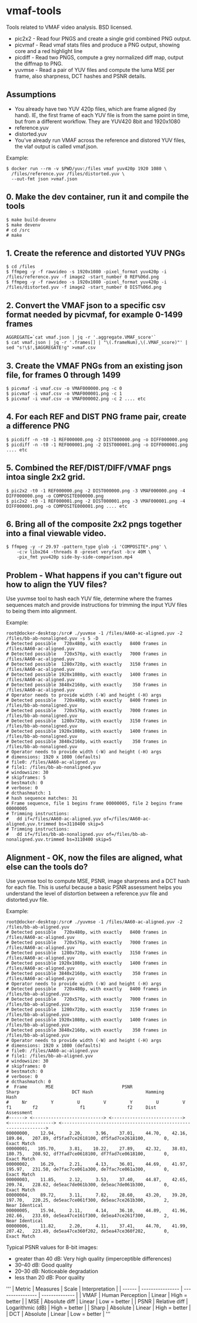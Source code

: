 # vmaf-tools
Tools related to VMAF video analysis.
BSD licensed.

* pic2x2 - Read four PNGS and create a single grid combined PNG output.
* picvmaf - Read vmaf stats files and produce a PNG output, showing core and a red highlight line
* picdiff - Read two PNGS, compute a grey normalized diff map, output the diffmap to PNG.
* yuvmse - Read a pair of YUV files and compute the luma MSE per frame, also sharpness, DCT hashes and PSNR details.

## Assumptions
* You already have two YUV 420p files, which are frame aligned (by hand). IE, the first frame of each YUV file is from the same point in time, but from a different workflow. They are YUV420 8bit and 1920x1080
* reference.yuv
* distorted.yuv
* You've already run VMAF across the reference and distored YUV files, the vlaf output is called vmaf.json.

Example:
```
$ docker run --rm -v $PWD/yuv:/files vmaf yuv420p 1920 1080 \
  /files/reference.yuv /files/distorted.yuv \
  --out-fmt json >vmaf.json
```

## 0. Make the dev container, run it and compile the tools
```
$ make build-devenv
$ make devenv
# cd /src
# make
```

## 1. Create the reference and distorted YUV PNGs
```
$ cd /files
$ ffmpeg -y -f rawvideo -s 1920x1080 -pixel_format yuv420p -i /files/reference.yuv -f image2 -start_number 0 REF%06d.png
$ ffmpeg -y -f rawvideo -s 1920x1080 -pixel_format yuv420p -i /files/distorted.yuv -f image2 -start_number 0 DIST%06d.png
```

## 2. Convert the VMAF json to a specific csv format needed by picvmaf, for example 0-1499 frames
```
AGGREGATE=`cat vmaf.json | jq -r '.aggregate.VMAF_score'`
$ cat vmaf.json | jq -r '.frames[] | "\(.frameNum),\(.VMAF_score)"' | sed "s!\$!,$AGGREGATE!g" >vmaf.csv
```

## 3. Create the VMAF PNGs from an existing json file, for frames 0 through 1499
```
$ picvmaf -i vmaf.csv -o VMAF000000.png -c 0
$ picvmaf -i vmaf.csv -o VMAF000001.png -c 1
$ picvmaf -i vmaf.csv -o VMAF000002.png -c 2 .... etc
```

## 4. For each REF and DIST PNG frame pair, create a difference PNG
```
$ picdiff -n -t0 -1 REF000000.png -2 DIST000000.png -o DIFF000000.png
$ picdiff -n -t0 -1 REF000001.png -2 DIST000001.png -o DIFF000001.png .... etc
```

## 5. Combined the REF/DIST/DIFF/VMAF pngs intoa  single 2x2 grid.
```
$ pic2x2 -t0 -1 REF000000.png -2 DIST000000.png -3 VMAF000000.png -4 DIFF000000.png -o COMPOSITE000000.png
$ pic2x2 -t0 -1 REF000001.png -2 DIST000001.png -3 VMAF000001.png -4 DIFF000001.png -o COMPOSITE000001.png .... etc
```

## 6. Bring all of the composite 2x2 pngs together into a final viewable video.
```
$ ffmpeg -y -r 29.97 -pattern_type glob -i 'COMPOSITE*.png' \
	-c:v libx264 -threads 8 -preset veryfast -b:v 40M \
	-pix_fmt yuv420p side-by-side-comparison.mp4
```

## Problem - What happens if you can't figure out how to align the YUV files?

Use yuvmse tool to hash each YUV file, determine where the frames sequences match and provide instructions for trimming the input YUV files to being them into alignment.

Example:
```
root@docker-desktop:/src# ./yuvmse -1 /files/AA60-ac-aligned.yuv -2 /files/bb-ab-nonaligned.yuv -s 5 -D
# Detected possible   720x480p, with exactly   8400 frames in /files/AA60-ac-aligned.yuv
# Detected possible   720x576p, with exactly   7000 frames in /files/AA60-ac-aligned.yuv
# Detected possible  1280x720p, with exactly   3150 frames in /files/AA60-ac-aligned.yuv
# Detected possible 1920x1080p, with exactly   1400 frames in /files/AA60-ac-aligned.yuv
# Detected possible 3840x2160p, with exactly    350 frames in /files/AA60-ac-aligned.yuv
# Operator needs to provide width (-W) and height (-H) args
# Detected possible   720x480p, with exactly   8400 frames in /files/bb-ab-nonaligned.yuv
# Detected possible   720x576p, with exactly   7000 frames in /files/bb-ab-nonaligned.yuv
# Detected possible  1280x720p, with exactly   3150 frames in /files/bb-ab-nonaligned.yuv
# Detected possible 1920x1080p, with exactly   1400 frames in /files/bb-ab-nonaligned.yuv
# Detected possible 3840x2160p, with exactly    350 frames in /files/bb-ab-nonaligned.yuv
# Operator needs to provide width (-W) and height (-H) args
# dimensions: 1920 x 1080 (defaults)
# file0: /files/AA60-ac-aligned.yu
# file1: /files/bb-ab-nonaligned.yuv
# windowsize: 30
# skipframes: 5
# bestmatch: 0
# verbose: 0
# dcthashmatch: 1
# hash sequence matches: 31
# Frame sequence, file 1 begins frame 00000005, file 2 begins frame 00000005
# Trimming instructions:
#   dd if=/files/AA60-ac-aligned.yuv of=/files/AA60-ac-aligned.yuv.trimmed bs=3110400 skip=5
# Trimming instructions:
#   dd if=/files/bb-ab-nonaligned.yuv of=/files/bb-ab-nonaligned.yuv.trimmed bs=3110400 skip=5
```

## Alignment - OK, now the files are aligned, what else can the tools do?

Use yuvmse tool to compute MSE, PSNR, image sharpness and a DCT hash for each file.
This is useful because a basic PSNR assessment helps you understand the level of distortion
between a reference.yuv file and distorted.yuv file.

Example:
```
root@docker-desktop:/src# ./yuvmse -1 /files/AA60-ac-aligned.yuv -2 /files/bb-ab-aligned.yuv        
# Detected possible   720x480p, with exactly   8400 frames in /files/AA60-ac-aligned.yuv
# Detected possible   720x576p, with exactly   7000 frames in /files/AA60-ac-aligned.yuv
# Detected possible  1280x720p, with exactly   3150 frames in /files/AA60-ac-aligned.yuv
# Detected possible 1920x1080p, with exactly   1400 frames in /files/AA60-ac-aligned.yuv
# Detected possible 3840x2160p, with exactly    350 frames in /files/AA60-ac-aligned.yuv
# Operator needs to provide width (-W) and height (-H) args
# Detected possible   720x480p, with exactly   8400 frames in /files/bb-ab-aligned.yuv
# Detected possible   720x576p, with exactly   7000 frames in /files/bb-ab-aligned.yuv
# Detected possible  1280x720p, with exactly   3150 frames in /files/bb-ab-aligned.yuv
# Detected possible 1920x1080p, with exactly   1400 frames in /files/bb-ab-aligned.yuv
# Detected possible 3840x2160p, with exactly    350 frames in /files/bb-ab-aligned.yuv
# Operator needs to provide width (-W) and height (-H) args
# dimensions: 1920 x 1080 (defaults)
# file0: /files/AA60-ac-aligned.yuv
# file1: /files/bb-ab-aligned.yuv
# windowsize: 30
# skipframes: 0
# bestmatch: 0
# verbose: 0
# dcthashmatch: 0
#  Frame       MSE                          PSNR                         Sharp                    DCT Hash                    Hamming                  Hash
#     Nr         Y         U         V         Y         U         V        f1        f2                f1                f2     Dist            Assessment
#------> <---------------------------> <---------------------------> <-----------------> <---------------------------------------------------------------->
00000000,    12.94,     2.20,     3.96,    37.01,    44.70,    42.16,   189.04,   207.89, df5fad7ce2618100, df5fad7ce2618100,       0,          Exact Match
00000001,   105.70,     3.81,    10.22,    27.89,    42.32,    38.03,   180.75,   208.92, df7fad7ce0618100, df7fad7ce0618100,       0,          Exact Match
00000002,    16.29,     2.21,     4.13,    36.01,    44.69,    41.97,   195.97,   231.50, de7fac7ce061a300, de7fac7ce061a300,       0,          Exact Match
00000003,    11.85,     2.12,     3.53,    37.40,    44.87,    42.65,   209.74,   228.62, de5eac7de061b300, de5eac7de061b300,       0,          Exact Match
00000004,    89.72,     3.11,     7.82,    28.60,    43.20,    39.20,   197.70,   220.25, de5eac7ce061f300, de5eac7ce261b300,       2,       Near Identical
00000005,    15.94,     2.11,     4.14,    36.10,    44.89,    41.96,   202.66,   233.69, de5ea47ce161f300, de5ea47ce261f300,       2,       Near Identical
00000006,    11.82,     2.20,     4.11,    37.41,    44.70,    41.99,   207.42,   223.49, de5ea47ce360f202, de5ea47ce360f202,       0,          Exact Match
```

Typical PSNR values for 8-bit images:
* greater than 40 dB: Very high quality (imperceptible differences)
* 30–40 dB: Good quality
* 20–30 dB: Noticeable degradation
* less than 20 dB: Poor quality

'''
| Metric | Measures         | Scale            | Interpretation |
| ------ | ---------------- | ---------------- | -------------- |
| VMAF   | Human Perception | Linear           | High = better  |
| MSE    | Absolute diff    | Linear           | Low  = better  |
| PSNR   | Relative diff    | Logarithmic (dB) | High = better  |
| Sharp  | Absolute         | Linear           | High = better  |
| DCT    | Absolute         | Linear           | Low = better   |
'''
